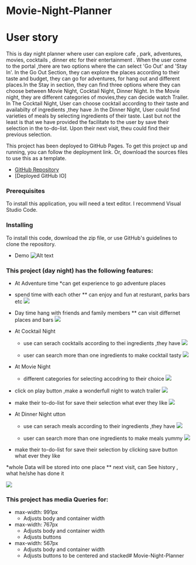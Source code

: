 # Movie-Night-Planner


# User story 
 This is day night planner where user can explore cafe , park, adventures, movies, cocktails , dinner etc for their entertainment . When the user come to the portal ,there are two options where the can select 'Go Out' and 'Stay In'. In the Go Out Section, they can explore the places according to their taste and budget, they can go for adventures, for hang out and different places.In the Stay in section, they can find three options where they can choose between Movie Night, Cocktail Night, Dinner Night. In the Movie night, they are different categories of movies,they can decide watch Trailer. In The Cocktail Night, User can choose cocktail according to their taste and availabilty of ingredients ,they have .In the Dinner Night, User could find varieties of meals by selecting ingredients of their taste. Last but not the least is that we have provided the facilitate to the user by save their selection in the to-do-list. Upon their next visit, theu could find their previous selection.





This project has been deployed to GitHub Pages. To get this project up and running, you can follow the deployment link. Or, download the sources files to use this as a template.

* [GitHub Repository]()
* [Deployed GitHub IO]


### Prerequisites

To install this application, you will need a text editor. I recommend Visual Studio Code. 

### Installing

To install this code, download the zip file, or use GitHub's guidelines to clone the repository. 

* Demo
![Alt text](screenshot/day-night.gif)

### This project (day night) has the following features: 

* At Adventure time
  *can get experience to go adventure places
 
* spend time with each other
   ** can enjoy and fun at resturant, parks bars etc
 ![](screenshot/7-1.png)


* Day time hang with friends and family members
 ** can visit differnet places and bars
 ![](screenshot/7-1.png)

* At Cocktail Night
    * use can serach cocktails according to thei ingredients ,they have
![](screenshot/12.png)

    *  user can search more than one ingredients to make cocktail tasty
    ![](screenshot/16.png)


* At Movie Night  
    * different categories for selecting accodring to their choice
![](screenshot/9.png)


*  click on play button ,make a wonderfull night to watch trailer 
  ![](screenshot/10.png)
   
* make their to-do-list for save their selection what ever they like
![](screenshot/11.png)


* At  Dinner Night utton 
    * use can serach meals according to their ingredients ,they have
![](screenshot/14.png)

    *  user can search more than one ingredients to make meals yummy
    ![](screenshot/17.png)

* make their to-do-list for save their selection by clicking save button what ever they like




*whole  Data will be stored into one place 
 ** next visit, can See history , what he/she has done it

 ![](screenshot/pagePopUp.png)


    


### This project has media Queries for:

* max-width: 991px 
    * Adjusts body and container width
* max-width: 767px
    * Adjusts body and container width
    * Adjusts buttons
* max-width: 567px
    * Adjusts body and container width
    * Adjusts buttons to be centered and stacked# Movie-Night-Planner